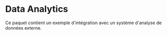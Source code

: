 # Data Analytics

Ce paquet contient un exemple d'intégration avec un système d'analyse de données externe.
